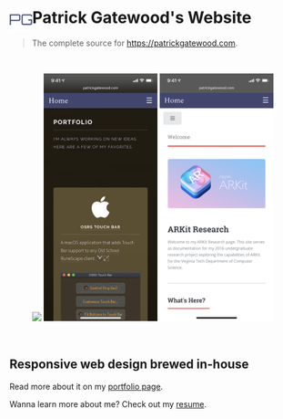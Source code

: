 # <img src="public_html/images/favicons/android-chrome-192x192.png" height=40 align="left"> Patrick Gatewood's Website

> The complete source for https://patrickgatewood.com.

<br />
<p align=center>
  <img src="./public_html/images/website-home-screenshot.png" width=200px />
    <img src="./public_html/images/website-portfolio-screenshot.png" width=200px />
    <img src="./public_html/images/website-research-screenshot.png" width=200px />
</p>
<br />


## Responsive web design brewed in-house
Read more about it on my [portfolio page](https://patrickgatewood.com/portfolio.html).

Wanna learn more about me? Check out my [resume](https://patrickgatewood.com/index.html#download-resume-link).

